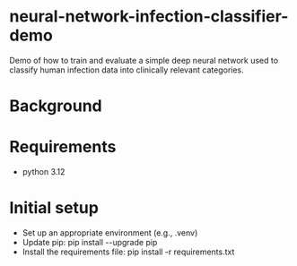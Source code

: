 # neural-network-infection-classifier-demo
Demo of how to train and evaluate a simple deep neural network used to classify human infection data into clinically relevant categories.

# Background


# Requirements
- python 3.12

# Initial setup
- Set up an appropriate environment (e.g., .venv)
- Update pip: pip install --upgrade pip
- Install the requirements file: pip install -r requirements.txt

